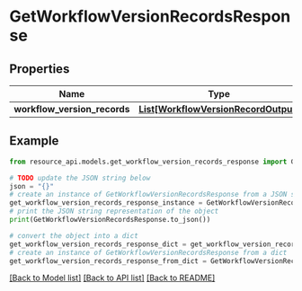 # GetWorkflowVersionRecordsResponse


## Properties

Name | Type | Description | Notes
------------ | ------------- | ------------- | -------------
**workflow_version_records** | [**List[WorkflowVersionRecordOutput]**](WorkflowVersionRecordOutput.md) |  | 

## Example

```python
from resource_api.models.get_workflow_version_records_response import GetWorkflowVersionRecordsResponse

# TODO update the JSON string below
json = "{}"
# create an instance of GetWorkflowVersionRecordsResponse from a JSON string
get_workflow_version_records_response_instance = GetWorkflowVersionRecordsResponse.from_json(json)
# print the JSON string representation of the object
print(GetWorkflowVersionRecordsResponse.to_json())

# convert the object into a dict
get_workflow_version_records_response_dict = get_workflow_version_records_response_instance.to_dict()
# create an instance of GetWorkflowVersionRecordsResponse from a dict
get_workflow_version_records_response_from_dict = GetWorkflowVersionRecordsResponse.from_dict(get_workflow_version_records_response_dict)
```
[[Back to Model list]](../README.md#documentation-for-models) [[Back to API list]](../README.md#documentation-for-api-endpoints) [[Back to README]](../README.md)


